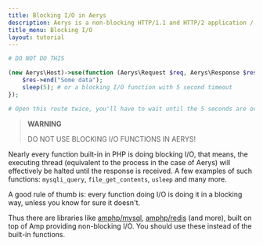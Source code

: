 ```yaml
---
title: Blocking I/O in Aerys
description: Aerys is a non-blocking HTTP/1.1 and HTTP/2 application / websocket / static file server.
title_menu: Blocking I/O
layout: tutorial
---
```


```php
# DO NOT DO THIS

(new Aerys\Host)->use(function (Aerys\Request $req, Aerys\Response $res) {
	$res->end("Some data");
	sleep(5); # or a blocking I/O function with 5 second timeout
});

# Open this route twice, you'll have to wait until the 5 seconds are over, until the next request is handled. (To try, start Aerys with only one worker: -w 1)
```

> **WARNING**
>
> DO NOT USE BLOCKING I/O FUNCTIONS IN AERYS!

Nearly every function built-in in PHP is doing blocking I/O, that means, the executing thread (equivalent to the process in the case of Aerys) will effectively be halted until the response is received. A few examples of such functions: `mysqli_query`, `file_get_contents`, `usleep` and many more.

A good rule of thumb is: every function doing I/O is doing it in a blocking way, unless you know for sure it doesn't.

Thus there are libraries like [amphp/mysql](../../mysql), [amphp/redis](../../redis) (and more), built on top of Amp providing non-blocking I/O. You should use these instead of the built-in functions.
